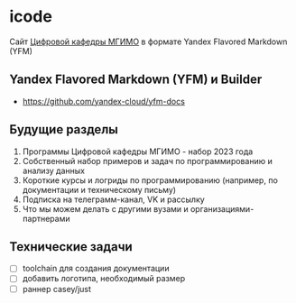 # icode

Сайт [Цифровой кафедры МГИМО][dd] в формате Yandex Flavored Markdown (YFM)

[dd]: https://dd.mgimo.ru/

## Yandex Flavored Markdown (YFM) и Builder

- https://github.com/yandex-cloud/yfm-docs

## Будущие разделы

1. Программы Цифровой кафедры МГИМО - набор 2023 года
1. Собственный набор примеров и задач по программированию и анализу данных
1. Короткие курсы и логриды по программированию
   (например, по документации и техническому письму)
1. Подписка на телеграмм-канал, VK и рассылку
1. Что мы можем делать с другими вузами и организациями-партнерами

## Технические задачи

- [ ] toolchain для создания документации
- [ ] добавить логотипа, необходимый размер
- [ ] раннер casey/just
